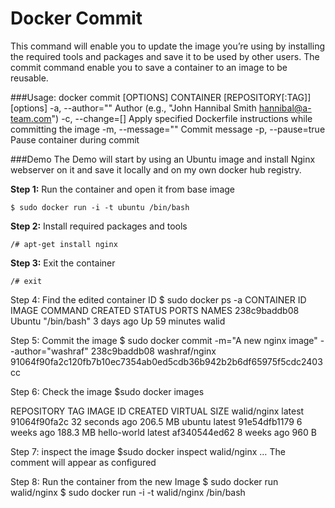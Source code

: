 # Docker Commit

This command will enable you to update the image you’re using by installing the required tools and packages and save it to be used by other users.
The commit command enable you to save a container to an image to be reusable.

###Usage:
    docker commit [OPTIONS] CONTAINER [REPOSITORY[:TAG]]
    [options]
      -a, --author=""     Author (e.g., "John Hannibal Smith <hannibal@a-team.com>")
      -c, --change=[]     Apply specified Dockerfile instructions while committing the image
      -m, --message=""    Commit message
      -p, --pause=true    Pause container during commit

###Demo
The Demo will start by using an Ubuntu image and install Nginx webserver on it and save it locally and on my own docker hub registry.

**Step 1:** Run the container and open it from base image

```$ sudo docker run -i -t ubuntu /bin/bash``` 


**Step 2:** Install required packages and tools

```/# apt-get install nginx```

**Step 3:** Exit the container

```/# exit```

Step 4: Find the edited container ID
$ sudo docker ps -a
CONTAINER ID        IMAGE               COMMAND             CREATED             STATUS                        PORTS               NAMES
238c9baddb08        Ubuntu              "/bin/bash"         3 days ago          Up 59 minutes                                     walid

Step 5: Commit the image
$ sudo docker commit -m="A new nginx image" --author="washraf" 238c9baddb08 washraf/nginx 
91064f90fa2c120fb7b10ec7354ab0ed5cdb36b942b2b6df65975f5cdc2403cc


Step 6: Check the image
$sudo docker images

REPOSITORY          TAG                 IMAGE ID            CREATED             VIRTUAL SIZE
walid/nginx         latest              91064f90fa2c        32 seconds ago      206.5 MB
ubuntu              latest              91e54dfb1179        6 weeks ago         188.3 MB
hello-world         latest              af340544ed62        8 weeks ago         960 B 

Step 7: inspect the image
$sudo docker inspect walid/nginx
… The comment will appear as configured

Step 8: Run the container from the new Image
$ sudo docker run walid/nginx
$ sudo docker run -i -t  walid/nginx /bin/bash